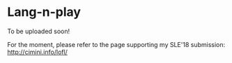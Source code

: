 # Lang-n-play

To be uploaded soon!

For the moment, please refer to the page supporting my SLE'18 submission: http://cimini.info/lofl/
